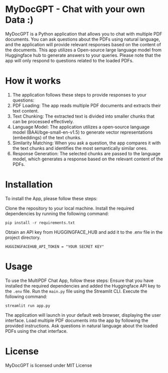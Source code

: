# MyDocGPT - Chat with your own Data :)
MyDocGPT is a Python application that allows you to chat with multiple PDF documents. You can ask questions about the PDFs using natural language, and the application will provide relevant responses based on the content of the documents. This app utilizes a Open-source large language model from Huggingface hub to generate answers to your queries. Please note that the app will only respond to questions related to the loaded PDFs.

# How it works
1) The application follows these steps to provide responses to your questions:
2) PDF Loading: The app reads multiple PDF documents and extracts their text content.
3) Text Chunking: The extracted text is divided into smaller chunks that can be processed effectively.
4) Language Model: The application utilizes a open-source language model (BAAI/bge-small-en-v1.5) to generate vector representations (embeddings) of the text chunks.
5) Similarity Matching: When you ask a question, the app compares it with the text chunks and identifies the most semantically similar ones.
6) Response Generation: The selected chunks are passed to the language model, which generates a response based on the relevant content of the PDFs.

# Installation
To install the App, please follow these steps:

Clone the repository to your local machine.
Install the required dependencies by running the following command:

`pip install -r requirements.txt`

Obtain an API key from HUGGINGFACE_HUB and add it to the .env file in the project directory.

`HUGGINGFACEHUB_API_TOKEN = "YOUR SECRET KEY"`

# Usage
To use the MultiPDF Chat App, follow these steps:
Ensure that you have installed the required dependencies and added the Huggingface API key to the `.env` file.
Run the `main.py` file using the Streamlit CLI. Execute the following command:

`streamlit run app.py`

The application will launch in your default web browser, displaying the user interface.
Load multiple PDF documents into the app by following the provided instructions.
Ask questions in natural language about the loaded PDFs using the chat interface.

# License
MyDocGPT is licensed under MIT License

